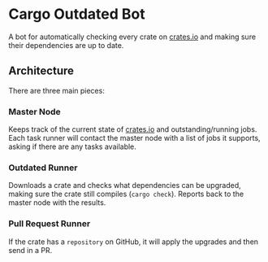 # Cargo Outdated Bot

A bot for automatically checking every crate on [crates.io] and making sure 
their dependencies are up to date.


## Architecture

There are three main pieces:

### Master Node

Keeps track of the current state of [crates.io] and outstanding/running jobs. 
Each task runner will contact the master node with a list of jobs it supports, 
asking if there are any tasks available.

### Outdated Runner

Downloads a crate and checks what dependencies can be upgraded, making sure the
crate still compiles (`cargo check`). Reports back to the master node with
the results.

### Pull Request Runner

If the crate has a `repository` on GitHub, it will apply the upgrades and then
send in a PR.


[crates.io]: https://crates.io/